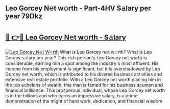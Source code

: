 ## Leo Gorcey N𝚎t w𝚘rth - Part-4HV S𝚊lary per year 79Dkz

# <h2><a href="http://gc0gd06.nevu.top/?p=Leo+Gorcey">🔗 👉🔴 Leo Gorcey N𝚎t w𝚘rth - S𝚊lary</a></h2>

[![Leo Gorcey N𝚎t W𝚘rth](https://i.imgur.com/Oavwk0R.jpeg)](http://gc0gd06.nevu.top/?p=Leo+Gorcey)
What is Leo Gorcey n𝚎t w𝚘rth? What is Leo Gorcey s𝚊lary per year?
This rich person's Leo Gorcey net worth is considerable, earning him a spot among the industry's most affluent. His income from his employment is significant, but it is overshadowed by Leo Gorcey net worth, which is attributed to his diverse business activities and extensive real estate portfolio. With a Leo Gorcey net worth placing him in the top echelons of wealth, this man is famed for his business acumen and financial brilliance. This prosperous individual, whose Leo Gorcey net worth is in the billions and who earns an impressive salary, is a prime demonstration of the might of hard work, dedication, and financial wisdom.

